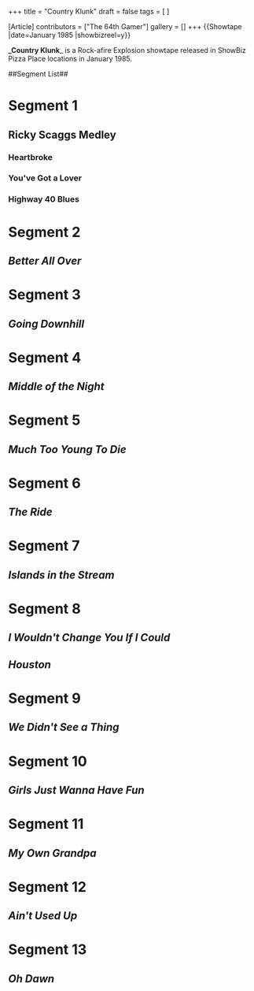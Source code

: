 +++
title = "Country Klunk"
draft = false
tags = [ ]

[Article]
contributors = ["The 64th Gamer"]
gallery = []
+++
{{Showtape
|date=January 1985
|showbizreel=y}}

**_Country Klunk**_ is a Rock-afire Explosion showtape released in ShowBiz Pizza Place locations in January 1985.

##Segment List##
# **Segment 1** 
## Ricky Scaggs Medley
### Heartbroke
### You've Got a Lover
### Highway 40 Blues
# **Segment 2** 
## _Better All Over_
# **Segment 3** 
## _Going Downhill_
# **Segment 4** 
## _Middle of the Night_
# **Segment 5** 
## _Much Too Young To Die_
# **Segment 6** 
## _The Ride_
# **Segment 7** 
## _Islands in the Stream_
# **Segment 8** 
## _I Wouldn't Change You If I Could_
## _Houston_
# **Segment 9** 
## _We Didn't See a Thing_
# **Segment 10** 
## _Girls Just Wanna Have Fun_
# **Segment 11** 
## _My Own Grandpa_
# **Segment 12** 
## _Ain't Used Up_
# **Segment 13** 
## _Oh Dawn_